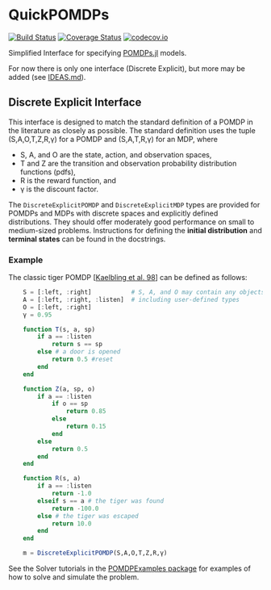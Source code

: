 # QuickPOMDPs

[![Build Status](https://travis-ci.org/JuliaPOMDP/QuickPOMDPs.jl.svg?branch=master)](https://travis-ci.org/JuliaPOMDP/QuickPOMDPs.jl)
[![Coverage Status](https://coveralls.io/repos/JuliaPOMDP/QuickPOMDPs.jl/badge.svg?branch=master&service=github)](https://coveralls.io/github/JuliaPOMDP/QuickPOMDPs.jl?branch=master)
[![codecov.io](http://codecov.io/github/JuliaPOMDP/QuickPOMDPs.jl/coverage.svg?branch=master)](http://codecov.io/github/JuliaPOMDP/QuickPOMDPs.jl?branch=master)

Simplified Interface for specifying [POMDPs.jl](https://github.com/JuliaPOMDP/POMDPs.jl) models.

For now there is only one interface (Discrete Explicit), but more may be added (see [IDEAS.md](IDEAS.md)).

## Discrete Explicit Interface

This interface is designed to match the standard definition of a POMDP in the literature as closely as possible. The standard definition uses the tuple (S,A,O,T,Z,R,γ) for a POMDP and (S,A,T,R,γ) for an MDP, where

- S, A, and O are the state, action, and observation spaces,
- T and Z are the transition and observation probability distribution functions (pdfs),
- R is the reward function, and
- γ is the discount factor.

The `DiscreteExplicitPOMDP` and `DiscreteExplicitMDP` types are provided for POMDPs and MDPs with discrete spaces and explicitly defined distributions. They should offer moderately good performance on small to medium-sized problems. Instructions for defining the **initial distribution** and **terminal states** can be found in the docstrings.

### Example

The classic tiger POMDP \[[Kaelbling et al. 98](http://www.sciencedirect.com/science/article/pii/S000437029800023X)\] can be defined as follows:

```julia
    S = [:left, :right]           # S, A, and O may contain any objects
    A = [:left, :right, :listen]  # including user-defined types
    O = [:left, :right]
    γ = 0.95

    function T(s, a, sp)
        if a == :listen
            return s == sp
        else # a door is opened
            return 0.5 #reset
        end
    end

    function Z(a, sp, o)
        if a == :listen
            if o == sp
                return 0.85
            else
                return 0.15
            end
        else
            return 0.5
        end
    end

    function R(s, a)
        if a == :listen  
            return -1.0
        elseif s == a # the tiger was found
            return -100.0
        else # the tiger was escaped
            return 10.0
        end
    end

    m = DiscreteExplicitPOMDP(S,A,O,T,Z,R,γ)
```
See the Solver tutorials in the [POMDPExamples package](https://github.com/JuliaPOMDP/POMDPExamples.jl) for examples of how to solve and simulate the problem.
